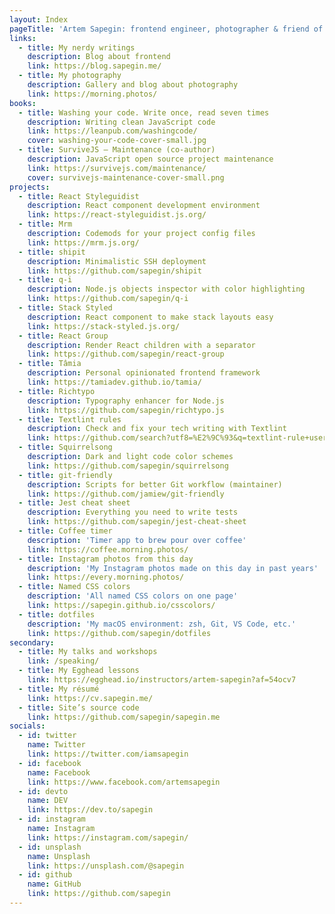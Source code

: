 ```yaml
---
layout: Index
pageTitle: 'Artem Sapegin: frontend engineer, photographer & friend of dogs'
links:
  - title: My nerdy writings
    description: Blog about frontend
    link: https://blog.sapegin.me/
  - title: My photography
    description: Gallery and blog about photography
    link: https://morning.photos/
books:
  - title: Washing your code. Write once, read seven times
    description: Writing clean JavaScript code
    link: https://leanpub.com/washingcode/
    cover: washing-your-code-cover-small.jpg
  - title: SurviveJS — Maintenance (co-author)
    description: JavaScript open source project maintenance
    link: https://survivejs.com/maintenance/
    cover: survivejs-maintenance-cover-small.png
projects:
  - title: React Styleguidist
    description: React component development environment
    link: https://react-styleguidist.js.org/
  - title: Mrm
    description: Codemods for your project config files
    link: https://mrm.js.org/
  - title: shipit
    description: Minimalistic SSH deployment
    link: https://github.com/sapegin/shipit
  - title: q-i
    description: Node.js objects inspector with color highlighting
    link: https://github.com/sapegin/q-i
  - title: Stack Styled
    description: React component to make stack layouts easy
    link: https://stack-styled.js.org/
  - title: React Group
    description: Render React children with a separator
    link: https://github.com/sapegin/react-group
  - title: Tâmia
    description: Personal opinionated frontend framework
    link: https://tamiadev.github.io/tamia/
  - title: Richtypo
    description: Typography enhancer for Node.js
    link: https://github.com/sapegin/richtypo.js
  - title: Textlint rules
    description: Check and fix your tech writing with Textlint
    link: https://github.com/search?utf8=%E2%9C%93&q=textlint-rule+user%3Asapegin&type=Repositories&ref=advsearch&l=&l=
  - title: Squirrelsong
    description: Dark and light code color schemes
    link: https://github.com/sapegin/squirrelsong
  - title: git-friendly
    description: Scripts for better Git workflow (maintainer)
    link: https://github.com/jamiew/git-friendly
  - title: Jest cheat sheet
    description: Everything you need to write tests
    link: https://github.com/sapegin/jest-cheat-sheet
  - title: Coffee timer
    description: 'Timer app to brew pour over coffee'
    link: https://coffee.morning.photos/
  - title: Instagram photos from this day
    description: 'My Instagram photos made on this day in past years'
    link: https://every.morning.photos/
  - title: Named CSS colors
    description: 'All named CSS colors on one page'
    link: https://sapegin.github.io/csscolors/
  - title: dotfiles
    description: 'My macOS environment: zsh, Git, VS Code, etc.'
    link: https://github.com/sapegin/dotfiles
secondary:
  - title: My talks and workshops
    link: /speaking/
  - title: My Egghead lessons
    link: https://egghead.io/instructors/artem-sapegin?af=54ocv7
  - title: My résumé
    link: https://cv.sapegin.me/
  - title: Site’s source code
    link: https://github.com/sapegin/sapegin.me
socials:
  - id: twitter
    name: Twitter
    link: https://twitter.com/iamsapegin
  - id: facebook
    name: Facebook
    link: https://www.facebook.com/artemsapegin
  - id: devto
    name: DEV
    link: https://dev.to/sapegin
  - id: instagram
    name: Instagram
    link: https://instagram.com/sapegin/
  - id: unsplash
    name: Unsplash
    link: https://unsplash.com/@sapegin
  - id: github
    name: GitHub
    link: https://github.com/sapegin
---
```

